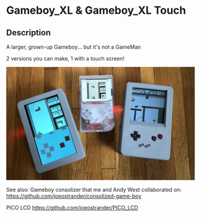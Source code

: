 # Gameboy_XL & Gameboy_XL Touch

## Description
A larger, grown-up Gameboy... but it's not a GameMan

2 versions you can make, 1 with a touch screen!

![preview](https://github.com/joeostrander/gameboy_xl/blob/main/images/preview.jpg?raw=true)


See also:
Gameboy consolizer that me and Andy West collaborated on:
https://github.com/joeostrander/consolized-game-boy

PICO LCD
https://github.com/joeostrander/PICO_LCD